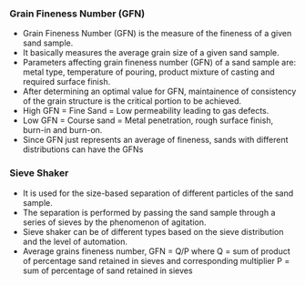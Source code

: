 ### Grain Fineness Number (GFN)
* Grain Fineness Number (GFN) is the measure of the fineness of a given sand sample.
* It basically measures the average grain size of a given sand sample.
* Parameters affecting grain fineness number (GFN) of a sand sample are: metal type, temperature of pouring, product mixture of casting and required surface finish.
* After determining an optimal value for GFN, maintainence of consistency of the grain structure is the critical portion to be achieved.
* High GFN = Fine Sand = Low permeability leading to gas defects.
* Low GFN = Course sand = Metal penetration, rough surface finish, burn-in and burn-on.
* Since GFN just represents an average of fineness, sands with different distributions can have the GFNs

### Sieve Shaker
* It is used for the size-based separation of different particles of the sand sample.
* The separation is performed by passing the sand sample through a series of sieves by the phenomenon of agitation.
* Sieve shaker can be of different types based on the sieve distribution and the level of automation.
* Average grains fineness number, GFN = Q/P
	where	Q = sum of product of percentage sand retained in sieves and corresponding multiplier
			P = sum of percentage of sand retained in sieves